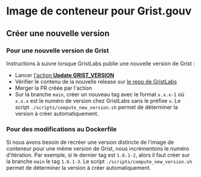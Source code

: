 # Image de conteneur pour Grist.gouv

## Créer une nouvelle version

### Pour une nouvelle version de Grist

Instructions à suivre lorsque GristLabs publie une nouvelle version de Grist :

- Lancer [l'action **Update GRIST_VERSION**](https://github.com/gristgouv/grist-docker-image/actions/workflows/autoupdate-grist.yml)
- Vérifier le contenu de la nouvelle release sur [le repo de GristLabs](https://github.com/gristlabs/grist-core/releases)
- Merger la PR créée par l'action
- Sur la branche `main`, créer un nouveau tag avec le format `x.x.x-1` où `x.x.x` est le numéro de version chez GristLabs sans le préfixe `v`. Le script `./scripts/compute_new_version.sh` permet de déterminer la version à créer automatiquement.

### Pour des modifications au Dockerfile

Si nous avons besoin de recréer une version distincte de l'image de conteneur pour une même version de Grist, nous incrémentons le numéro d'itération.
Par exemple, si le dernier tag est `1.6.1-2`, alors il faut créer sur la branche `main` le tag `1.6.1-3`.
Le script `./scripts/compute_new_version.sh` permet de déterminer la version à créer automatiquement.
